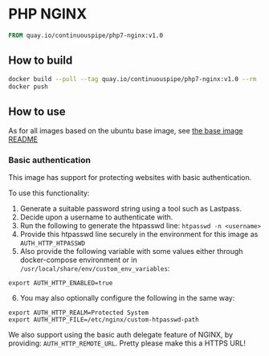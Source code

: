 # PHP NGINX

```Dockerfile
FROM quay.io/continuouspipe/php7-nginx:v1.0
```

## How to build
```bash
docker build --pull --tag quay.io/continuouspipe/php7-nginx:v1.0 --rm .
docker push
```

## How to use

As for all images based on the ubuntu base image, see
[the base image README](../../ubuntu/16.04/README.md)


### Basic authentication

This image has support for protecting websites with basic authentication.

To use this functionality:

1. Generate a suitable password string using a tool such as Lastpass.
2. Decide upon a username to authenticate with.
3. Run the following to generate the htpasswd line: `htpasswd -n <username>`
4. Provide this htpasswd line securely in the environment for this image as `AUTH_HTTP_HTPASSWD`
5. Also provide the following variable with some values either through docker-compose environment or in
   `/usr/local/share/env/custom_env_variables`:
  ```
  export AUTH_HTTP_ENABLED=true
  ```
6. You may also optionally configure the following in the same way:
  ```
  export AUTH_HTTP_REALM=Protected System
  export AUTH_HTTP_FILE=/etc/nginx/custom-htpasswd-path
  ```

We also support using the basic auth delegate feature of NGINX, by providing: `AUTH_HTTP_REMOTE_URL`.
Pretty please make this a HTTPS URL!

